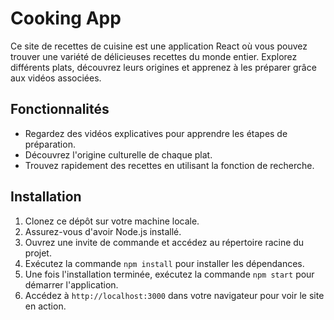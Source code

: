 # Cooking App

Ce site de recettes de cuisine est une application React où vous pouvez trouver une variété de délicieuses recettes du monde entier. Explorez différents plats, découvrez leurs origines et apprenez à les préparer grâce aux vidéos associées.

## Fonctionnalités

- Regardez des vidéos explicatives pour apprendre les étapes de préparation.
- Découvrez l'origine culturelle de chaque plat.
- Trouvez rapidement des recettes en utilisant la fonction de recherche.

## Installation

1. Clonez ce dépôt sur votre machine locale.
2. Assurez-vous d'avoir Node.js installé.
3. Ouvrez une invite de commande et accédez au répertoire racine du projet.
4. Exécutez la commande `npm install` pour installer les dépendances.
5. Une fois l'installation terminée, exécutez la commande `npm start` pour démarrer l'application.
6. Accédez à `http://localhost:3000` dans votre navigateur pour voir le site en action.


